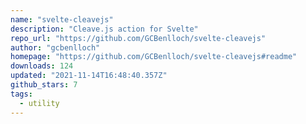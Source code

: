 ```yaml
---
name: "svelte-cleavejs"
description: "Cleave.js action for Svelte"
repo_url: "https://github.com/GCBenlloch/svelte-cleavejs"
author: "gcbenlloch"
homepage: "https://github.com/GCBenlloch/svelte-cleavejs#readme"
downloads: 124
updated: "2021-11-14T16:48:40.357Z"
github_stars: 7
tags: 
  - utility
---
```

